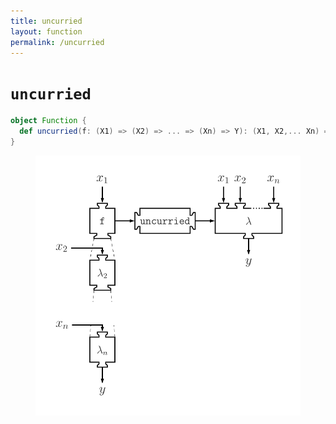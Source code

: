 ```yaml
---
title: uncurried
layout: function
permalink: /uncurried
---
```


# `uncurried`

~~~ scala
object Function {
  def uncurried(f: (X1) => (X2) => ... => (Xn) => Y): (X1, X2,... Xn) => Y
}
~~~

<figure class="diagram">
  <img src="images/uncurried.svg" alt="uncurried function">
  <!-- <figcaption class="diagram-desc"></figcaption> -->
</figure>
